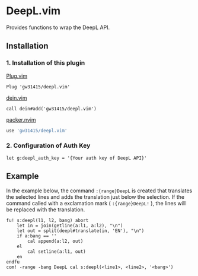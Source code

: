 # DeepL.vim

Provides functions to wrap the DeepL API.

## Installation

### 1. Installation of this plugin

[Plug.vim](https://github.com/junegunn/vim-plug)
```vim
Plug 'gw31415/deepl.vim'
```

[dein.vim](https://github.com/Shougo/dein.vim)
```vim
call dein#add('gw31415/deepl.vim')
```

[packer.nvim](https://github.com/wbthomason/packer.nvim)
```lua
use 'gw31415/deepl.vim'
```

### 2. Configuration of Auth Key

```vim
let g:deepl_auth_key = '{Your auth key of DeepL API}'
```

## Example
In the example below, the command `:{range}DeepL` is created that translates
the selected lines and adds the translation just below the selection. If the
command called with a exclamation mark ( `:{range}DeepL!` ), the lines will be
replaced with the translation.

```vim
fu! s:deepl(l1, l2, bang) abort
	let in = join(getline(a:l1, a:l2), "\n")
	let out = split(deepl#translate(in, 'EN'), "\n")
	if a:bang == ''
		cal append(a:l2, out)
	el
		cal setline(a:l1, out)
	en
endfu
com! -range -bang DeepL cal s:deepl(<line1>, <line2>, '<bang>')
```
